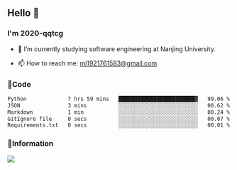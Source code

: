 ## Hello 👋


### I'm 2020-qqtcg

- 🔭 I’m currently studying software engineering at Nanjing University. 
<!-- - 🌱 I’m currently learning MLsys and -->
<!-- - 👯 I’m looking to collaborate on ... -->
<!-- - 🤔 I’m looking for help with ... -->
<!-- - 💬 Ask me about ... -->
- 📫 How to reach me: mj1921761583@gmail.com
<!-- - 😄 Pronouns: ... -->
<!-- - ⚡ Fun fact: ... -->

### 🌱Code
<!--START_SECTION:waka-->

```txt
Python             7 hrs 59 mins   ████████████████████████▓   99.06 %
JSON               3 mins          ░░░░░░░░░░░░░░░░░░░░░░░░░   00.62 %
Markdown           1 min           ░░░░░░░░░░░░░░░░░░░░░░░░░   00.24 %
GitIgnore file     0 secs          ░░░░░░░░░░░░░░░░░░░░░░░░░   00.07 %
Requirements.txt   0 secs          ░░░░░░░░░░░░░░░░░░░░░░░░░   00.01 %
```

<!--END_SECTION:waka-->

### 💬Information
![](https://github-readme-stats.vercel.app/api?username=2020-qqtcg&theme=buefy&hide_border=false)


<!-- <div align="center"> <img src="https://github-readme-activity-graph.vercel.app/graph?username=2020-qqtcg&theme=minimal" /> </div> -->


